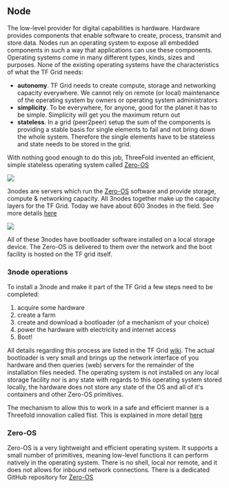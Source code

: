 ## Node

The low-level provider for digital capabilities is hardware.  Hardware provides components that enable software to create, process, transmit and store data.  Nodes run an operating system to expose all embedded components in such a way that applications can use these components.  Operating systems come in many different types, kinds, sizes and purposes.  None of the existing operating systems have the characteristics of what the TF Grid needs:
- **autonomy**.  TF Grid needs to create compute, storage and networking capacity everywhere.  We cannot rely on remote (or local) maintenance of the operating system by owners  or operating system administrators
- **simplicity**. To be everywhere, for anyone, good for the planet it has to be simple.  Simplicity will get you the maximum return out 
- **stateless**. In a grid (peer2peer) setup the sum of the components is providing a stable basis for single elements to fail and not bring down the whole system. Therefore the single elements have to be stateless and state needs to be stored in the grid.

With nothing good enough to do this job, ThreeFold invented an efficient, simple stateless operating system called [Zero-OS](https://github.com/threefoldtech/zos)

![](3node_nice.png)

3nodes are servers which run the [Zero-OS](https://github.com/threefoldtech/zos) software and provide storage, compute & networking capacity.  All 3nodes together make up the capacity layers for the TF Grid.  Today we have about 600 3nodes in the field. See more details [here](http://www2.cloud.threefold.io)

![](tf_grid.png)

All of these 3nodes have bootloader software installed on a local storage device.  The Zero-OS is delivered to them over the network and the boot facility is hosted on the TF grid itself.

### 3node operations

To install a 3node and make it part of the TF Grid a few steps need to be completed:

1. acquire some hardware
2. create a farm
3. create and download a bootloader (of a mechanism of your choice)
4. power the hardware with electricity and internet access
5. Boot!

All details regarding this process are listed in the TF Grid [wiki](https://wiki.threefold.io/grid/readme#/grid/tf_farming/v2_jsx_farmsetup).  The actual bootloader is very small and brings up the network interface of you hardware and then queries (web) servers for the remainder of the installation files needed.  The operating system is not installed on any local storage facility nor is any state with regards to this operating system stored locally, the hardware does not store any state of the OS and all of it's containers and other Zero-OS primitives.

The mechanism to allow this to work in a safe and efficient manner is a Threefold innovation called flist.  This is explained in more detail [here](architecture_flist.md)

### Zero-OS

Zero-OS is a very lightweight and efficient operating system.  It supports a small number of primitives, meaning low-level functions it can perform natively in the operating system.  There is no shell, local nor remote, and it does not allows for inbound network connections. There is a dedicated GitHub repository for [Zero-OS](https://github.com/threefoldtech/zos/tree/master/docs)
